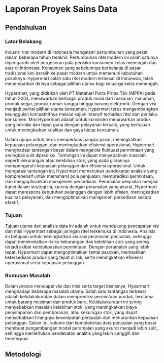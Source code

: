# Laporan Proyek Sains Data 


## Pendahuluan 

### Latar Belakang

Industri ritel modern di Indonesia mengalami pertumbuhan yang pesat dalam beberapa tahun terakhir. Pertumbuhan ritel modern ini salah satunya dipengaruhi oleh pergeseran pola perilaku konsumen kelas menengah dan atas di Indonesia. Konsumen yang sebelumnya berbelanja di pasar tradisional kini beralih ke pasar modern untuk memenuhi kebutuhan pokoknya. Hypermart salah satu ritel modern terbesar di Indonesia, telah menempatkan dirinya sebagai pilihan utama bagi keluarga kelas menengah.  
  
Hypermart, yang didirikan oleh PT Matahari Putra Prima Tbk (MPPA) pada tahun 2004, menawarkan berbagai produk mulai dari makanan, minuman, produk segar, produk rumah tangga hingga barang elektronik. Dengan visi menjadi peritel pilihan utama konsumen, Hypermart terus mengembangkan keunggulan kompetitifnya melalui kajian intensif terhadap ritel dan perilaku konsumen. Misi Hypermart adalah untuk konsisten menawarkan produk yang bernilai dan tepat guna dengan pelayanan terbaik, yang bertujuan untuk meningkatkan kualitas dan gaya hidup konsumen.
  
Dalam upaya untuk terus memperluas pangsa pasar, meningkatkan kepuasan pelanggan, dan meningkatkan efisiensi operasional, Hypermart menghadapi tantangan besar dalam mengelola fluktuasi permintaan yang seringkali sulit diprediksi. Tantangan ini dapat menyebabkan masalah seperti kekurangan atau kelebihan stok, yang pada gilirannya mempengaruhi kepuasan pelanggan dan efisiensi operasional. Untuk mengatasi tantangan ini, Hypermart memerlukan pendekatan analisis yang komprehensif untuk memahami pola penjualan, memprediksi permintaan, dan mengoptimalkan manajemen persediaan. Peramalan penjualan menjadi kunci dalam strategi ini, karena dengan peramalan yang akurat, Hypermart dapat merespons kebutuhan pelanggan dengan lebih efisien, meningkatkan kualitas pelayanan, dan mengoptimalkan manajemen persediaan secara efektif.  


### Tujuan 

Tujuan utama dari analisis data ini adalah untuk mendukung pencapaian visi dan misi Hypermart sebagai jaringan ritel terkemuka di Indonesia. Analisis ini betujuan untuk meningkatkan akurasi peramalan penjualan, sehingga dapat meminimalkan risiko kekurangan dan kelebihan stok yang sering terjadi akibat ketidakpastian permintaan. Dengan peramalan yang lebih tepat, Hypermart dapat mengoptimalkan rantai pasokan, memastikan ketersediaan produk yang tepat di rak, serta meningkatkan efisiensi operasional serta kepuasan pelanggan. 

### Rumusan Masalah


Dalam proses mencapai visi dan misi serta target bisnisnya, Hypermart menghadapi beberapa masalah utama. Salah satu tantangan terbesar adalah ketidakakuratan dalam memprediksi permintaan produk, terutama untuk barang musiman dan produk baru. Ketidakakuratan ini sering menyebabkan masalah kelebihan stok, yang meningkatkan biaya penyimpanan dan pemborosan, atau kekuragan stok, yang dapat menyebabkan hilangnya kesempatan penjualan dan menurunkan kepuasan pelanggan. Selain itu, volume dan kompleksitas data penjualan yang besar membuat pengembangan model peramalan yang akurat menjadi lebih sulit, sehingga memerlukan pendekatan analitis yang lebih canggih dan terintegrasi.

## Metodologi